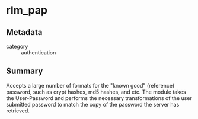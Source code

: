 # rlm_pap
## Metadata
<dl>
  <dt>category</dt><dd>authentication</dd>
</dl>

## Summary

Accepts a large number of formats for the "known good" (reference)
password, such as crypt hashes, md5 hashes, and etc. The module
takes the User-Password and performs the necessary transformations
of the user submitted password to match the copy of the password
the server has retrieved.
